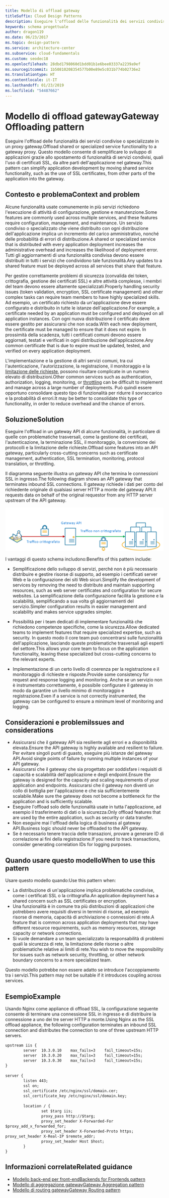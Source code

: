 ```yaml
---
title: Modello di offload gateway
titleSuffix: Cloud Design Patterns
description: Eseguire l'offload delle funzionalità dei servizi condivise o specializzate in un proxy gateway.
keywords: schema progettuale
author: dragon119
ms.date: 06/23/2017
ms.topic: design-pattern
ms.service: architecture-center
ms.subservice: cloud-fundamentals
ms.custom: seodec18
ms.openlocfilehash: 28dbd1798060d1bdd01b1e6bee03337a2239a9ef
ms.sourcegitcommit: 1b50810208354577b00e89e5c031b774b02736e2
ms.translationtype: HT
ms.contentlocale: it-IT
ms.lasthandoff: 01/23/2019
ms.locfileid: "54487662"
---
```

# <a name="gateway-offloading-pattern"></a><span data-ttu-id="18f03-104">Modello di offload gateway</span><span class="sxs-lookup"><span data-stu-id="18f03-104">Gateway Offloading pattern</span></span>

<span data-ttu-id="18f03-105">Eseguire l'offload delle funzionalità dei servizi condivise o specializzate in un proxy gateway.</span><span class="sxs-lookup"><span data-stu-id="18f03-105">Offload shared or specialized service functionality to a gateway proxy.</span></span> <span data-ttu-id="18f03-106">Questo modello consente di semplificare lo sviluppo di applicazioni grazie allo spostamento di funzionalità di servizi condivisi, quali l'uso di certificati SSL, da altre parti dell'applicazione nel gateway.</span><span class="sxs-lookup"><span data-stu-id="18f03-106">This pattern can simplify application development by moving shared service functionality, such as the use of SSL certificates, from other parts of the application into the gateway.</span></span>

## <a name="context-and-problem"></a><span data-ttu-id="18f03-107">Contesto e problema</span><span class="sxs-lookup"><span data-stu-id="18f03-107">Context and problem</span></span>

<span data-ttu-id="18f03-108">Alcune funzionalità usate comunemente in più servizi richiedono l'esecuzione di attività di configurazione, gestione e manutenzione.</span><span class="sxs-lookup"><span data-stu-id="18f03-108">Some features are commonly used across multiple services, and these features require configuration, management, and maintenance.</span></span> <span data-ttu-id="18f03-109">Un servizio condiviso o specializzato che viene distribuito con ogni distribuzione dell'applicazione implica un incremento del carico amministrativo, nonché delle probabilità di errori di distribuzione.</span><span class="sxs-lookup"><span data-stu-id="18f03-109">A shared or specialized service that is distributed with every application deployment increases the administrative overhead and increases the likelihood of deployment error.</span></span> <span data-ttu-id="18f03-110">Tutti gli aggiornamenti di una funzionalità condivisa devono essere distribuiti in tutti i servizi che condividono tale funzionalità.</span><span class="sxs-lookup"><span data-stu-id="18f03-110">Any updates to a shared feature must be deployed across all services that share that feature.</span></span>

<span data-ttu-id="18f03-111">Per gestire correttamente problemi di sicurezza (convalida dei token, crittografia, gestione dei certificati SSL) e altre attività complesse, i membri del team devono essere altamente specializzati.</span><span class="sxs-lookup"><span data-stu-id="18f03-111">Properly handling security issues (token validation, encryption, SSL certificate management) and other complex tasks can require team members to have highly specialized skills.</span></span> <span data-ttu-id="18f03-112">Ad esempio, un certificato richiesto da un'applicazione deve essere configurato e distribuito in tutte le istanze dell'applicazione.</span><span class="sxs-lookup"><span data-stu-id="18f03-112">For example, a certificate needed by an application must be configured and deployed on all application instances.</span></span> <span data-ttu-id="18f03-113">Con ogni nuova distribuzione il certificato deve essere gestito per assicurarsi che non scada.</span><span class="sxs-lookup"><span data-stu-id="18f03-113">With each new deployment, the certificate must be managed to ensure that it does not expire.</span></span> <span data-ttu-id="18f03-114">In prossimità della scadenza, tutti i certificati comuni devono essere aggiornati, testati e verificati in ogni distribuzione dell'applicazione.</span><span class="sxs-lookup"><span data-stu-id="18f03-114">Any common certificate that is due to expire must be updated, tested, and verified on every application deployment.</span></span>

<span data-ttu-id="18f03-115">L'implementazione e la gestione di altri servizi comuni, tra cui l'autenticazione, l'autorizzazione, la registrazione, il monitoraggio e la [limitazione delle richieste](./throttling.md), possono risultare complicate in un numero elevato di distribuzioni.</span><span class="sxs-lookup"><span data-stu-id="18f03-115">Other common services such as authentication, authorization, logging, monitoring, or [throttling](./throttling.md) can be difficult to implement and manage across a large number of deployments.</span></span> <span data-ttu-id="18f03-116">Può quindi essere opportuno consolidare questo tipo di funzionalità per ridurre il sovraccarico e la probabilità di errori.</span><span class="sxs-lookup"><span data-stu-id="18f03-116">It may be better to consolidate this type of functionality, in order to reduce overhead and the chance of errors.</span></span>

## <a name="solution"></a><span data-ttu-id="18f03-117">Soluzione</span><span class="sxs-lookup"><span data-stu-id="18f03-117">Solution</span></span>

<span data-ttu-id="18f03-118">Eseguire l'offload in un gateway API di alcune funzionalità, in particolare di quelle con problematiche trasversali, come la gestione dei certificati, l'autenticazione, la terminazione SSL, il monitoraggio, la conversione dei protocolli e la limitazione delle richieste.</span><span class="sxs-lookup"><span data-stu-id="18f03-118">Offload some features into an API gateway, particularly cross-cutting concerns such as certificate management, authentication, SSL termination, monitoring, protocol translation, or throttling.</span></span>

<span data-ttu-id="18f03-119">Il diagramma seguente illustra un gateway API che termina le connessioni SSL in ingresso.</span><span class="sxs-lookup"><span data-stu-id="18f03-119">The following diagram shows an API gateway that terminates inbound SSL connections.</span></span> <span data-ttu-id="18f03-120">Il gateway richiede i dati per conto del richiedente originale di qualsiasi server HTTP a monte del gateway API.</span><span class="sxs-lookup"><span data-stu-id="18f03-120">It requests data on behalf of the original requestor from any HTTP server upstream of the API gateway.</span></span>

 ![Diagramma del modello di offload gateway](./_images/gateway-offload.png)

<span data-ttu-id="18f03-122">I vantaggi di questo schema includono:</span><span class="sxs-lookup"><span data-stu-id="18f03-122">Benefits of this pattern include:</span></span>

- <span data-ttu-id="18f03-123">Semplificazione dello sviluppo di servizi, perché non è più necessario distribuire e gestire risorse di supporto, ad esempio i certificati server Web e la configurazione dei siti Web sicuri.</span><span class="sxs-lookup"><span data-stu-id="18f03-123">Simplify the development of services by removing the need to distribute and maintain supporting resources, such as web server certificates and configuration for secure websites.</span></span> <span data-ttu-id="18f03-124">La semplificazione della configurazione facilita la gestione e la scalabilità, semplificando a sua volta gli aggiornamenti del servizio.</span><span class="sxs-lookup"><span data-stu-id="18f03-124">Simpler configuration results in easier management and scalability and makes service upgrades simpler.</span></span>

- <span data-ttu-id="18f03-125">Possibilità per i team dedicati di implementare funzionalità che richiedono competenze specifiche, come la sicurezza.</span><span class="sxs-lookup"><span data-stu-id="18f03-125">Allow dedicated teams to implement features that require specialized expertise, such as security.</span></span> <span data-ttu-id="18f03-126">In questo modo il core team può concentrarsi sulle funzionalità dell'applicazione, lasciando queste problematiche trasversali agli esperti del settore.</span><span class="sxs-lookup"><span data-stu-id="18f03-126">This allows your core team to focus on the application functionality, leaving these specialized but cross-cutting concerns to the relevant experts.</span></span>

- <span data-ttu-id="18f03-127">Implementazione di un certo livello di coerenza per la registrazione e il monitoraggio di richieste e risposte.</span><span class="sxs-lookup"><span data-stu-id="18f03-127">Provide some consistency for request and response logging and monitoring.</span></span> <span data-ttu-id="18f03-128">Anche se un servizio non è instrumentato correttamente, è possibile configurare il gateway in modo da garantire un livello minimo di monitoraggio e registrazione.</span><span class="sxs-lookup"><span data-stu-id="18f03-128">Even if a service is not correctly instrumented, the gateway can be configured to ensure a minimum level of monitoring and logging.</span></span>

## <a name="issues-and-considerations"></a><span data-ttu-id="18f03-129">Considerazioni e problemi</span><span class="sxs-lookup"><span data-stu-id="18f03-129">Issues and considerations</span></span>

- <span data-ttu-id="18f03-130">Assicurarsi che il gateway API sia resiliente agli errori e a disponibilità elevata.</span><span class="sxs-lookup"><span data-stu-id="18f03-130">Ensure the API gateway is highly available and resilient to failure.</span></span> <span data-ttu-id="18f03-131">Per evitare singoli punti di guasto, eseguire più istanze del gateway API.</span><span class="sxs-lookup"><span data-stu-id="18f03-131">Avoid single points of failure by running multiple instances of your API gateway.</span></span>
- <span data-ttu-id="18f03-132">Assicurarsi che il gateway che sia progettato per soddisfare i requisiti di capacità e scalabilità dell'applicazione e degli endpoint.</span><span class="sxs-lookup"><span data-stu-id="18f03-132">Ensure the gateway is designed for the capacity and scaling requirements of your application and endpoints.</span></span> <span data-ttu-id="18f03-133">Assicurarsi che il gateway non diventi un collo di bottiglia per l'applicazione e che sia sufficientemente scalabile.</span><span class="sxs-lookup"><span data-stu-id="18f03-133">Make sure the gateway does not become a bottleneck for the application and is sufficiently scalable.</span></span>
- <span data-ttu-id="18f03-134">Eseguire l'offload solo delle funzionalità usate in tutta l'applicazione, ad esempio il trasferimento di dati o la sicurezza.</span><span class="sxs-lookup"><span data-stu-id="18f03-134">Only offload features that are used by the entire application, such as security or data transfer.</span></span>
- <span data-ttu-id="18f03-135">Non eseguire mai l'offload della logica di business al gateway API.</span><span class="sxs-lookup"><span data-stu-id="18f03-135">Business logic should never be offloaded to the API gateway.</span></span>
- <span data-ttu-id="18f03-136">Se è necessario tenere traccia delle transazioni, provare a generare ID di correlazione ai fini della registrazione.</span><span class="sxs-lookup"><span data-stu-id="18f03-136">If you need to track transactions, consider generating correlation IDs for logging purposes.</span></span>

## <a name="when-to-use-this-pattern"></a><span data-ttu-id="18f03-137">Quando usare questo modello</span><span class="sxs-lookup"><span data-stu-id="18f03-137">When to use this pattern</span></span>

<span data-ttu-id="18f03-138">Usare questo modello quando:</span><span class="sxs-lookup"><span data-stu-id="18f03-138">Use this pattern when:</span></span>

- <span data-ttu-id="18f03-139">La distribuzione di un'applicazione implica problematiche condivise, come i certificati SSL o la crittografia.</span><span class="sxs-lookup"><span data-stu-id="18f03-139">An application deployment has a shared concern such as SSL certificates or encryption.</span></span>
- <span data-ttu-id="18f03-140">Una funzionalità è in comune tra più distribuzioni di applicazioni che potrebbero avere requisiti diversi in termini di risorse, ad esempio risorse di memoria, capacità di archiviazione o connessioni di rete.</span><span class="sxs-lookup"><span data-stu-id="18f03-140">A feature that is common across application deployments that may have different resource requirements, such as memory resources, storage capacity or network connections.</span></span>
- <span data-ttu-id="18f03-141">Si vuole demandare a un team specializzato la responsabilità di problemi quali la sicurezza di rete, la limitazione delle risorse o altre problematiche relative ai limiti di rete.</span><span class="sxs-lookup"><span data-stu-id="18f03-141">You wish to move the responsibility for issues such as network security, throttling, or other network boundary concerns to a more specialized team.</span></span>

<span data-ttu-id="18f03-142">Questo modello potrebbe non essere adatto se introduce l'accoppiamento tra i servizi.</span><span class="sxs-lookup"><span data-stu-id="18f03-142">This pattern may not be suitable if it introduces coupling across services.</span></span>

## <a name="example"></a><span data-ttu-id="18f03-143">Esempio</span><span class="sxs-lookup"><span data-stu-id="18f03-143">Example</span></span>

<span data-ttu-id="18f03-144">Usando Nginx come appliance di offload SSL, la configurazione seguente consente di terminare una connessione SSL in ingresso e di distribuire la connessione a uno dei tre server HTTP a monte.</span><span class="sxs-lookup"><span data-stu-id="18f03-144">Using Nginx as the SSL offload appliance, the following configuration terminates an inbound SSL connection and distributes the connection to one of three upstream HTTP servers.</span></span>

```console
upstream iis {
        server  10.3.0.10    max_fails=3    fail_timeout=15s;
        server  10.3.0.20    max_fails=3    fail_timeout=15s;
        server  10.3.0.30    max_fails=3    fail_timeout=15s;
}

server {
        listen 443;
        ssl on;
        ssl_certificate /etc/nginx/ssl/domain.cer;
        ssl_certificate_key /etc/nginx/ssl/domain.key;

        location / {
                set $targ iis;
                proxy_pass http://$targ;
                proxy_set_header X-Forwarded-For $proxy_add_x_forwarded_for;
                proxy_set_header X-Forwarded-Proto https;
proxy_set_header X-Real-IP $remote_addr;
                proxy_set_header Host $host;
        }
}
```

## <a name="related-guidance"></a><span data-ttu-id="18f03-145">Informazioni correlate</span><span class="sxs-lookup"><span data-stu-id="18f03-145">Related guidance</span></span>

- [<span data-ttu-id="18f03-146">Modello back-end per front-end</span><span class="sxs-lookup"><span data-stu-id="18f03-146">Backends for Frontends pattern</span></span>](./backends-for-frontends.md)
- [<span data-ttu-id="18f03-147">Modello di aggregazione gateway</span><span class="sxs-lookup"><span data-stu-id="18f03-147">Gateway Aggregation pattern</span></span>](./gateway-aggregation.md)
- [<span data-ttu-id="18f03-148">Modello di routing gateway</span><span class="sxs-lookup"><span data-stu-id="18f03-148">Gateway Routing pattern</span></span>](./gateway-routing.md)
